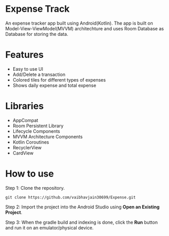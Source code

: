 # Expense Track
An expense tracker app built using Android(Kotlin). The app is built on Model-View-ViewModel(MVVM) architechture and uses Room Database as Database for storing the data.

# Features
<ul>
  <li>Easy to use UI</li>
  <li>Add/Delete a transaction</li>
  <li>Colored tiles for different types of expenses</li>
  <li>Shows daily expense and total expense</li>
</ul>

# Libraries
<ul>
  <li>AppCompat</li>
  <li>Room Persistent Library</li>
  <li>Lifecycle Components</li>
  <li>MVVM Architecture Components</li>
  <li>Kotlin Coroutines</li>
  <li>RecyclerView</li>
  <li>CardView</li>
</ul>


# How to use
Step 1:
Clone the repository.
```
git clone https://github.com/vaibhavjain30699/Expense.git
```

Step 2:
Import the project into the Android Studio using **Open an Existing Project**.

Step 3: 
When the gradle build and indexing is done, click the **Run** button and run it on an emulator/physical device.
